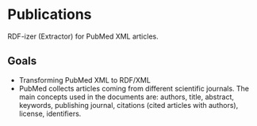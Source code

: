 # Publications

RDF-izer (Extractor) for PubMed XML articles.

## Goals

* Transforming PubMed XML to RDF/XML
* PubMed collects articles coming from different scientific journals. The main concepts used in the documents are: authors, title, abstract, keywords, publishing journal, citations (cited articles with authors), license, identifiers.

